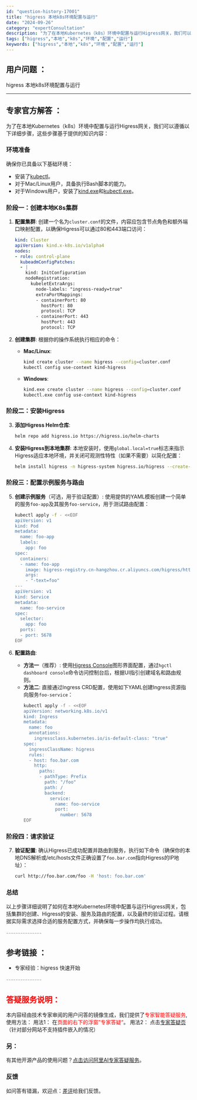 ```yaml
---
id: "question-history-17001"
title: "higress 本地k8s环境配置与运行"
date: "2024-09-26"
category: "expertConsultation"
description: "为了在本地Kubernetes（k8s）环境中配置与运行Higress网关，我们可以遵循以下详细步骤，这些步骤基于提供的知识内容：### 环境准备确保你已具备以下基础环境：- 安装了[kubectl](https://kubernetes.io/docs/tasks/tools/install-ku"
tags: ["higress","本地","k8s","环境","配置","运行"]
keywords: ["higress","本地","k8s","环境","配置","运行"]
---
```


## 用户问题 ： 
 higress 本地k8s环境配置与运行  

---------------
## 专家官方解答 ：

为了在本地Kubernetes（k8s）环境中配置与运行Higress网关，我们可以遵循以下详细步骤，这些步骤基于提供的知识内容：

### 环境准备

确保你已具备以下基础环境：
- 安装了[kubectl](https://kubernetes.io/docs/tasks/tools/install-kubectl/)。
- 对于Mac/Linux用户，具备执行Bash脚本的能力。
- 对于Windows用户，安装了[kind.exe](https://kind.sigs.k8s.io/docs/user/quick-start/#installation)和[kubectl.exe](https://kubernetes.io/docs/tasks/tools/install-kubectl-windows/)。

### 阶段一：创建本地K8s集群

1. **配置集群**: 创建一个名为`cluster.conf`的文件，内容应包含节点角色和额外端口映射配置，以确保Higress可以通过80和443端口访问：
   ```yaml
   kind: Cluster
   apiVersion: kind.x-k8s.io/v1alpha4
   nodes:
   - role: control-plane
     kubeadmConfigPatches:
     - |
       kind: InitConfiguration
       nodeRegistration:
         kubeletExtraArgs:
           node-labels: "ingress-ready=true"
           extraPortMappings:
           - containerPort: 80
             hostPort: 80
             protocol: TCP
           - containerPort: 443
             hostPort: 443
             protocol: TCP
   ```
   
2. **创建集群**: 根据你的操作系统执行相应的命令：
   - **Mac/Linux**:
     ```bash
     kind create cluster --name higress --config=cluster.conf
     kubectl config use-context kind-higress
     ```
   - **Windows**:
     ```bash
     kind.exe create cluster --name higress --config=cluster.conf
     kubectl.exe config use-context kind-higress
     ```

### 阶段二：安装Higress

3. **添加Higress Helm仓库**:
   ```bash
   helm repo add higress.io https://higress.io/helm-charts
   ```

4. **安装Higress到本地集群**:
   本地安装时，使用`global.local=true`标志来指示Higress适应本地环境，并关闭可观测性特性（如果不需要）以简化配置：
   ```bash
   helm install higress -n higress-system higress.io/higress --create-namespace --render-subchart-notes --set global.local=true --set global.o11y.enabled=false
   ```

### 阶段三：配置示例服务与路由

5. **创建示例服务**（可选，用于验证配置）:
   使用提供的YAML模板创建一个简单的服务`foo-app`及其服务`foo-service`，用于测试路由配置：
   ```bash
   kubectl apply -f - <<EOF
   apiVersion: v1
   kind: Pod
   metadata:
     name: foo-app
     labels:
       app: foo
   spec:
     containers:
     - name: foo-app
       image: higress-registry.cn-hangzhou.cr.aliyuncs.com/higress/http-echo:0.2.4-alpine
       args:
       - "-text=foo"
   ---
   apiVersion: v1
   kind: Service
   metadata:
     name: foo-service
   spec:
     selector:
       app: foo
     ports:
     - port: 5678
   EOF
   ```

6. **配置路由**:
   - **方法一**（推荐）: 使用[Higress Console](https://higress.io/zh-cn/docs/ops/hgctl)图形界面配置，通过`hgctl dashboard console`命令访问控制台后，根据UI指引创建域名和路由规则。
   - **方法二**: 直接通过Ingress CRD配置，使用如下YAML创建Ingress资源指向服务`foo-service`：
     ```bash
     kubectl apply -f - <<EOF
     apiVersion: networking.k8s.io/v1
     kind: Ingress
     metadata:
       name: foo
       annotations:
         ingressclass.kubernetes.io/is-default-class: "true"
     spec:
       ingressClassName: higress
       rules:
       - host: foo.bar.com
         http:
           paths:
           - pathType: Prefix
             path: "/foo"
             path: /
             backend:
               service:
                 name: foo-service
                 port:
                   number: 5678
     EOF
     ```

### 阶段四：请求验证

7. **验证配置**:
   确认Higress已成功配置并路由到服务，执行如下命令（确保你的本地DNS解析或/etc/hosts文件正确设置了`foo.bar.com`指向Higress的IP地址）：
   ```bash
   curl http://foo.bar.com/foo -H 'host: foo.bar.com'
   ```

### 总结

以上步骤详细说明了如何在本地Kubernetes环境中配置与运行Higress网关，包括集群的创建、Higress的安装、服务及路由的配置，以及最终的验证过程。请根据实际需求选择合适的服务配置方式，并确保每一步操作均执行成功。


<font color="#949494">---------------</font> 


## 参考链接 ：

* 专家经验：higress 快速开始 


 <font color="#949494">---------------</font> 
 


## <font color="#FF0000">答疑服务说明：</font> 

本内容经由技术专家审阅的用户问答的镜像生成，我们提供了<font color="#FF0000">专家智能答疑服务</font>,使用方法：
用法1： 在<font color="#FF0000">页面的右下的浮窗”专家答疑“</font>。
用法2： 点击[专家答疑页](https://answer.opensource.alibaba.com/docs/intro)（针对部分网站不支持插件嵌入的情况）
### 另：


有其他开源产品的使用问题？[点击访问阿里AI专家答疑服务](https://answer.opensource.alibaba.com/docs/intro)。
### 反馈
如问答有错漏，欢迎点：[差评](https://ai.nacos.io/user/feedbackByEnhancerGradePOJOID?enhancerGradePOJOId=17150)给我们反馈。

